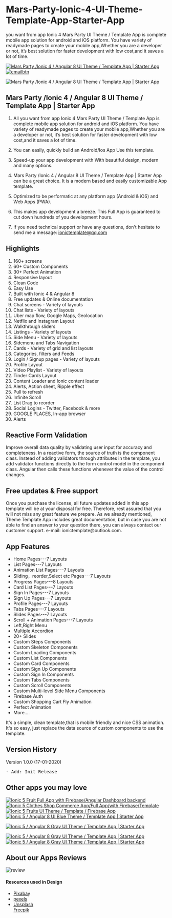 # Mars-Party-Ionic-4-UI-Theme-Template-App-Starter-App
 you want from app Ionic 4 Mars Party UI Theme / Template App is complete mobile app solution for android and iOS platform. You have variety of readymade pages to create your mobile app,Whether you are a developer or not, it’s best solution for faster development with low cost,and it saves a lot of time.

<p>
    <a href="https://codecanyon.net/user/captain96778" target="_blank">
        <img src="https://i.ibb.co/0nVhJKy/follow.jpg"
             alt="Mars Party /Ionic 4 / Angular 8 UI Theme / Template App | Starter App" border="0">
    </a>
    <a href="mailto:ionictemplate@qq.com">
        <img src="https://i.ibb.co/sRS5npT/emailbtn.png" alt="emailbtn" border="0">
    </a>
</p>


<img alt="Mars Party /Ionic 4 / Angular 8 UI Theme / Template App | Starter App"
     src="https://i.ibb.co/N9Kh4P7/01introduce.jpg"/>


<h2><strong> Mars Party /Ionic 4 / Angular 8 UI Theme / Template App | Starter App</strong></h2>
<ol>
    <li>
        <p>All you want from app Ionic 4 Mars Party UI Theme / Template App is complete mobile app solution for
            android and iOS platform. You have variety of readymade pages to create
            your mobile app,Whether you are a developer or not, it’s best solution for faster development with low
            cost,and
            it saves a lot of time.</p>
    </li>
    <li>
        <p>You can easily, quickly build an Android/Ios App Use this template. </p>
    </li>
    <li>
        <p>Speed-up your app development with With beautiful design, modern and many options.</p>
    </li>
    <li>
        <p>Mars Party /Ionic 4 / Angular 8 UI Theme / Template App | Starter App can be a great choice. It is a modern
            based and easily
            customizable App
            template.</p>
    </li>
    <li><p>Optimized to be performatic at any platform app (Android & iOS) and Web Apps (PWA).</p></li>
    <li><p>This makes app development a breeze. This Full App is guaranteed to cut down hundreds of you development
        hours.</p></li>
    <li><p>If you need technical support or have any questions, don't hesitate to send me a message:
        <a href="mailto:ionictemplate@qq.com">ionictemplate@qq.com</a></p></li>
</ol>


<h2><strong>Highlights</strong></h2>
<ol>
    <li>160+ screens</li>
    <li>60+ Custom Components</li>
    <li>30+ Perfect Animation</li>
    <li>Responsive layout</li>
    <li>Clean Code</li>
    <li>Easy Use</li>
    <li>Built with Ionic 4 &amp; Angular 8</li>
    <li>Free updates &amp; Online documentation</li>
    <li>Chat screens - Variety of layouts</li>
    <li>Chat lists - Variety of layouts</li>
    <li> Uber map flow, Google Maps, Geolocation</li>
    <li>Netflix and Instagram Layout</li>
    <li> Walkthrough sliders</li>
    <li> Listings - Variety of layouts</li>
    <li>Side Menu - Variety of layouts</li>
    <li>Sidemenu and Tabs Navigation</li>
    <li>Cards - Variety of grid and list layouts</li>
    <li> Categories, filters and Feeds</li>
    <li> Login / Signup pages - Variety of layouts</li>
    <li> Profile Layout</li>
    <li> Video Playlist - Variety of layouts</li>
    <li> Tinder Cards Layout</li>
    <li> Content Loader and Ionic content loader</li>
    <li> Alerts, Action sheet, Ripple effect</li>
    <li> Pull to refresh</li>
    <li>Infinite Scroll</li>
    <li> List Drag to reorder</li>
    <li>Social Logins - Twitter, Facebook & more</li>
    <li>GOOGLE PLACES, In-app browser</li>
    <li>Alerts</li>
</ol>

<h2><strong>Reactive Form Validation</strong></h2>
<p>Improve overall data quality by validating user input for accuracy and completeness.
    In a reactive form, the source of truth is the component class. Instead of adding validators through attributes in
    the template, you add validator functions directly to the form control model in the component class. Angular then
    calls these functions whenever the value of the control changes.
<p>


<h2><strong>Free updates & Free support</strong></h2>
<p>Once you purchase the license, all future updates added in this app template will
    be at your disposal for free. Therefore, rest assured that you will not miss any
    great feature we prepare. As we already mentioned, Theme Template App includes great documentation,
    but in case you are not able to find an answer to your question there,
    you can always contact our customer support.
    e-mail: ionictemplate@outlook.com.<p>


<h2><strong>App Features</strong></h2>
<ul>
    <li>Home Pages---7 Layouts</li>
    <li>List Pages---7 Layouts</li>
    <li>Animation List Pages---7 Layouts</li>
    <li>Sliding，reorder,Select etc Pages---7 Layouts</li>
    <li>Progress Pages---8 Layouts</li>
    <li>Card List Pages---7 Layouts</li>
    <li>Sign In Pages---7 Layouts</li>
    <li>Sign Up Pages---7 Layouts</li>
    <li>Profile Pages---7 Layouts</li>
    <li>Tabs Pages---7 Layouts</li>
    <li>Slides Pages---7 Layouts</li>
    <li>Scroll + Animation Pages---7 Layouts</li>
    <li>Left,Right Menu</li>
    <li>Multiple Accordion</li>
    <li>20+ Slides</li>
    <li>Custom Steps Components</li>
    <li>Custom Skeleton Components</li>
    <li>Custom Loading Components</li>
    <li>Custom List Components</li>
    <li>Custom Card Components</li>
    <li>Custom Sign Up Components</li>
    <li>Custom Sign In Components</li>
    <li>Custom Tabs Components</li>
    <li>Custom Scroll Components</li>
    <li>Custom Multi-level Side Menu Components</li>
    <li>Firebase Auth</li>
    <li>Custom Shopping Cart Fly Animation</li>
    <li>Perfect Animation</li>
    <li>More....</li>
</ul>
<p>It's a simple, clean template,that is mobile friendly and nice CSS animation.
    It's so easy, just replace the data source of custom components to use the template.</p>

<h2><strong>Version History</strong></h2>
<p>Version 1.0.0 (17-01-2020)</p>
<pre>
- Add: Init Release
</pre>


<h2><strong>Other apps you may love</strong></h2>
<a href="https://codecanyon.net/item/ionic5-fruit-app-with-firebase/24448819" target="_blank">
    <img src="https://i.ibb.co/4Ps2PGQ/fruits.png" alt="Ionic 5 Fruit Full App with Firebase/Angular Dashboard backend"
         border="0">
</a>
<a href="https://codecanyon.net/item/ionic-5-clothes-shop-commerce-appfull-appwith-firebasetemplate/25426884"
   target="_blank">
    <img src="https://i.ibb.co/ncRXGGN/clothetemplate.png"
         alt="Ionic 5 Clothes Shop Commerce App/Full App/with Firebase/Template" border="0">
</a>

<a href="https://codecanyon.net/item/ionic-5-fruits-ui-theme-template-firebase-app/25382959" target="_blank">
    <img src="https://i.ibb.co/QNMWP9c/fruittemplate1.png"
         alt="Ionic 5 Fruits UI Theme / Template / Firebase App" border="0">
</a>


<a href="https://codecanyon.net/item/ionic-5-angular-8-ui-blue-theme-template-app-starter-app/25179998" target="_blank">
    <img src="https://i.ibb.co/TPNQDnJ/bluetemplate.png"
         alt="Ionic 5 / Angular 8 UI Blue Theme / Template App | Starter App" border="0">
</a>

<a href="https://codecanyon.net/item/ionic-5-angular-8-gray-ui-theme-template-app-starter-app/25267829"
   target="_blank">
    <img src="https://i.ibb.co/tJmQ3VF/graytemplate.png"
         alt="Ionic 5 / Angular 8 Gray UI Theme / Template App | Starter App" border="0">
</a>

<a href="https://codecanyon.net/item/ionic-5-angular-8-dark-ui-theme-template-app-starter-app/25261503"
   target="_blank">
    <img src="https://i.ibb.co/2W3K9gN/darktemplate.png"
         alt="Ionic 5 / Angular 8 Gray UI Theme / Template App | Starter App" border="0">
</a>
<a href="https://codecanyon.net/item/ionic-5-angular-8-red-ui-theme-template-app-starter-app/25287143"
   target="_blank">
    <img src="https://i.ibb.co/c3VsYJ8/redtemplate.png"
         alt="Ionic 5 / Angular 8 Gray UI Theme / Template App | Starter App" border="0">
</a>

<h2><strong>About our Apps Reviews</strong></h2>
<img src="https://i.ibb.co/jVxZWv9/review.jpg" alt="review" border="0">
<h4><strong>Resources used in Design</strong></h4>
<ul>
    <li><a href="https://pixabay.com/" target="_blank">Pixabay</a></li>
    <li><a href="https://www.pexels.com" target="_blank">pexels</a></li>
    <li><a href="https://unsplash.com/" target="_blank">Unsplash</a></li>
    <a href="http://www.freepik.com" target="_blank">Freepik</a>
</ul>



